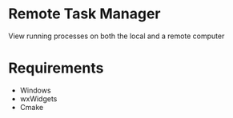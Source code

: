 # Remote Task Manager
View running processes on both the local and a remote computer


# Requirements
* Windows
* wxWidgets
* Cmake